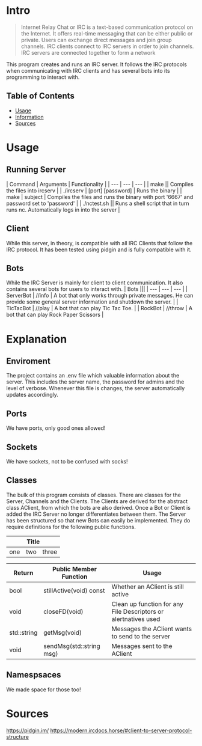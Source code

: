 # Intro
> Internet Relay Chat or IRC is a text-based communication protocol on the Internet.
> It offers real-time messaging that can be either public or private. Users can exchange direct messages and join group channels.
> IRC clients connect to IRC servers in order to join channels. IRC servers are connected together to form a network

This program creates and runs an IRC server. It follows the IRC protocols when communicating with IRC clients and has several bots into its programming to interact with.

## Table of Contents
- [Usage](#Usage)
- [Information](#Information)
- [Sources](#Sources)

# Usage
## Running Server
<table>
	<thead>
		<tr><th colspan="3">Title</th></tr>
	</thead>
	<tbody>
		<tr>
			<td>one</td>
			<td>two</td>
			<td>three</td>
		</tr>
	</tbody>
| Command | Arguments | Functionality |
| --- | --- | --- |
| make || Compiles the files into ircserv |
| ./ircserv | [port] [password] | Runs the binary |
| make | subject | Compiles the files and runs the binary with port '6667' and password set to 'password' |
| ./nctest.sh || Runs a shell script that in turn runs nc. Automatically logs in into the server |

## Client
While this server, in theory, is compatible with all IRC Clients that follow the IRC protocol. It has been tested using pidgin and is fully compatible with it.

## Bots
While the IRC Server is mainly for client to client communication. It also contains several bots for users to interact with.
| Bots |||
| --- | --- | --- |
| ServerBot | //info | A bot that only works through private messages. He can provide some general server information and shutdown the server. |
| TicTacBot | //play | A bot that can play Tic Tac Toe. |
| RockBot | //throw | A bot that can play Rock Paper Scissors |

# Explanation
## Enviroment
The project contains an .env file which valuable information about the server.
This includes the server name, the password for admins and the level of verbose.
Whenever this file is changes, the server automatically updates accordingly.
## Ports
We have ports, only good ones allowed!
## Sockets
We have sockets, not to be confused with socks!
## Classes
The bulk of this program consists of classes. There are classes for the Server, Channels and the Clients.
The Clients are derived for the abstract class AClient, from which the bots are also derived. Once a Bot or Client is added the IRC Server no longer differentiates between them.
The Server has been structured so that new Bots can easily be implemented.
They do require definitions for the following public functions.

| Return | Public Member Function | Usage |
| --- | --- | --- |
| bool | stillActive(void) const | Whether an AClient is still active |
| void | closeFD(void) | Clean up function for any File Descriptors or alertnatives used |
| std::string | getMsg(void) | Messages the AClient wants to send to the server |
| void | sendMsg(std::string msg) | Messages sent to the AClient |

## Namespsaces
We made space for those too!

# Sources
https://pidgin.im/
https://modern.ircdocs.horse/#client-to-server-protocol-structure
